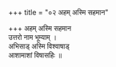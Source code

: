 +++
title = "०२ अहम् अस्मि सहमान"

+++
अहम् अस्मि सहमान  
उत्तरो नाम भूम्याम् ।  
अभिसाड् अस्मि विश्वाषाड्  
आशामाशां विषासहिः ॥